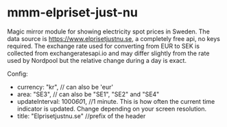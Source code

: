 # mmm-elpriset-just-nu

Magic mirror module for showing electricity spot prices in Sweden. The data source is https://www.elprisetjustnu.se, a completely free api, no keys required. The exchange rate used for converting from EUR to SEK is collected from exchangeratesapi.io and may differ slightly from the rate used by Nordpool but the relative change during a day is exact.

Config:
- currency: "kr", // can also be 'eur'
- area: "SE3", // can also be "SE1", "SE2" and "SE4"
- updateInterval: 1000*60*1, //1 minute. This is how often the current time indicator is updated. Change depending on your screen resolution.
- title: "Elprisetjustnu.se" //prefix of the header
